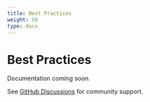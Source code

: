```yaml
---
title: Best Practices
weight: 50
type: docs
---
```


# Best Practices

Documentation coming soon.

See [GitHub Discussions](https://github.com/z5labs/humus/discussions) for community support.
